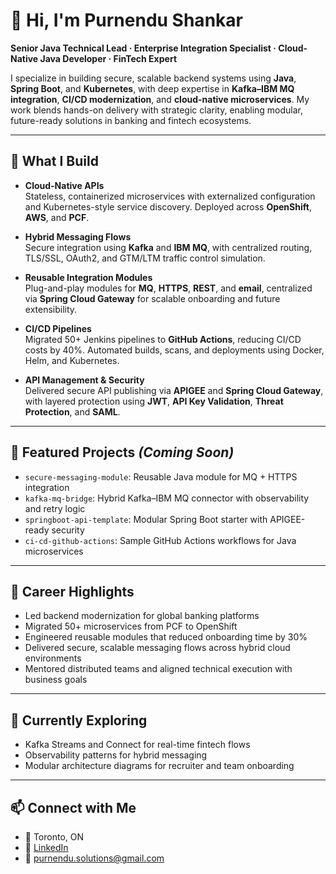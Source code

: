 # 👋 Hi, I'm Purnendu Shankar

**Senior Java Technical Lead · Enterprise Integration Specialist · Cloud-Native Java Developer · FinTech Expert**

I specialize in building secure, scalable backend systems using **Java**, **Spring Boot**, and **Kubernetes**, with deep expertise in **Kafka–IBM MQ integration**, **CI/CD modernization**, and **cloud-native microservices**. My work blends hands-on delivery with strategic clarity, enabling modular, future-ready solutions in banking and fintech ecosystems.

---

## 🚀 What I Build

- **Cloud-Native APIs**  
  Stateless, containerized microservices with externalized configuration and Kubernetes-style service discovery. Deployed across **OpenShift**, **AWS**, and **PCF**.

- **Hybrid Messaging Flows**  
  Secure integration using **Kafka** and **IBM MQ**, with centralized routing, TLS/SSL, OAuth2, and GTM/LTM traffic control simulation.

- **Reusable Integration Modules**  
  Plug-and-play modules for **MQ**, **HTTPS**, **REST**, and **email**, centralized via **Spring Cloud Gateway** for scalable onboarding and future extensibility.

- **CI/CD Pipelines**  
  Migrated 50+ Jenkins pipelines to **GitHub Actions**, reducing CI/CD costs by 40%. Automated builds, scans, and deployments using Docker, Helm, and Kubernetes.

- **API Management & Security**  
  Delivered secure API publishing via **APIGEE** and **Spring Cloud Gateway**, with layered protection using **JWT**, **API Key Validation**, **Threat Protection**, and **SAML**.

---

## 📁 Featured Projects *(Coming Soon)*

- `secure-messaging-module`: Reusable Java module for MQ + HTTPS integration  
- `kafka-mq-bridge`: Hybrid Kafka–IBM MQ connector with observability and retry logic  
- `springboot-api-template`: Modular Spring Boot starter with APIGEE-ready security  
- `ci-cd-github-actions`: Sample GitHub Actions workflows for Java microservices

---

## 📌 Career Highlights

- Led backend modernization for global banking platforms  
- Migrated 50+ microservices from PCF to OpenShift  
- Engineered reusable modules that reduced onboarding time by 30%  
- Delivered secure, scalable messaging flows across hybrid cloud environments  
- Mentored distributed teams and aligned technical execution with business goals

---

## 🌱 Currently Exploring

- Kafka Streams and Connect for real-time fintech flows  
- Observability patterns for hybrid messaging  
- Modular architecture diagrams for recruiter and team onboarding

---

## 📫 Connect with Me

- 📍 Toronto, ON  
- 🔗 [LinkedIn](https://www.linkedin.com/in/spurnendu/)  
- 📧 purnendu.solutions@gmail.com
